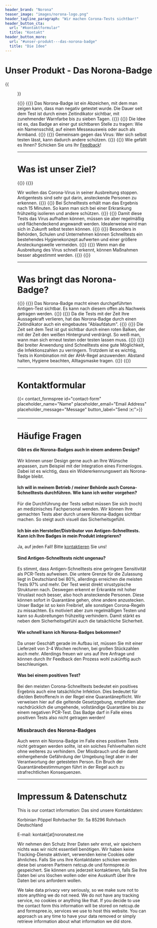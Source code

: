 ```yaml
---
header_brand: "Norona"
teaser_image: "images/norona-logo.png"
header_tagline_paragraph: "Wir machen Corona-Tests sichtbar!"
header_button_cta:
  url: "#kontaktformular"
  title: "Kontakt"
header_button_more:
  url: "#unser-produkt---das-norona-badge"
  title: "Die Idee"
---
```


# Unser Produkt - Das Norona-Badge

{{<figure id='prototype' src="images/norona-badge-photo-abmessungen-watermark-lowres.png" class="content-center">}}

{{<iconizedtextcontainer>}}
{{<iconizedtext user-check>}}
Das Norona-Badge ist ein Abzeichen, mit dem man zeigen kann, dass man negativ getestet wurde. Die Dauer seit dem Test ist durch einen Zeitindikator sichtbar, mit zunehmender Warnfarbe bis zu sieben Tagen.
{{</iconizedtext>}}
{{<iconizedtext users>}}
Die Idee ist es, das Badge an einer gut sichtbaren Stelle zu tragen: Wie ein Namensschild, auf einem Messeausweis oder auch als Armband.
{{</iconizedtext>}}
{{<iconizedtext share-2>}}
Gemeinsam gegen das Virus: Wer sich selbst testen lässt, kann dadurch andere schützen.
{{</iconizedtext>}}
{{</iconizedtextcontainer>}}
Wie gefällt es Ihnen? Schicken Sie uns Ihr [Feedback](#kontaktformular)!

---

# Was ist unser Ziel?

{{<iconizedtextcontainer>}}
{{<iconizedtext pipette>}}

Wir wollen das Corona-Virus in seiner Ausbreitung stoppen. Antigentests sind sehr gut darin, ansteckende Personen zu erkennen.
{{</iconizedtext>}}
{{<iconizedtext chevrons-right>}}
Bei Schnelltests erhält man das Ergebnis nach 15 Minuten. So kann man sich bei einer Erkrankung frühzeitig isolieren und andere schützen.
{{</iconizedtext>}}
{{<iconizedtext loader>}}
Damit diese Tests das Virus aufhalten können, müssen sie aber regelmäßig und flächendeckend angewandt werden. Idealerweise wird man sich in Zukunft selbst testen können.
{{</iconizedtext>}}
{{<iconizedtext briefcase>}}
Besonders in Behörden, Schulen und Unternehmen können Schnelltests ein bestehendes Hygienekonzept aufwerten und einer größere Ansteckungswelle vermeiden.
{{</iconizedtext>}}
{{<iconizedtext crosshair>}}
Wenn man die Ausbreitung des Virus schnell erkennt, können Maßnahmen besser abgestimmt werden.
{{</iconizedtext>}}
{{</iconizedtextcontainer>}}

---

# Was bringt das Norona-Badge?

{{<iconizedtextcontainer>}}
{{<iconizedtext eye>}}
Das Norona-Badge macht einen durchgeführten Antigen-Test sichtbar. Es kann nach diesem offen als Nachweis getragen werden.
{{</iconizedtext>}}
{{<iconizedtext clock>}}
Da die Tests mit der Zeit Ihre Aussagekraft verlieren, hat das Norona-Badge durch einen Zeitindikator auch ein eingebautes "Ablaufdatum".
{{</iconizedtext>}}
{{<iconizedtext repeat>}}
Die Zeit seit dem Test ist gut sichtbar durch einen roten Balken, der mit der Zeit den weißen Hintergrund verdrängt. So weiß man, wann man sich erneut testen oder testen lassen muss.
{{</iconizedtext>}}
{{<iconizedtext mask>}}
Bei breiter Anwendung sind Schnelltests eine gute Möglichkeit, die Infektionszahlen zu verringern. Trotzdem ist es wichtig, Tests in Kombination mit der AHA-Regel anzuwenden: Abstand halten, Hygiene beachten, Alltagsmaske tragen.
{{</iconizedtext>}}
{{</iconizedtextcontainer>}}

---

# Kontaktformular

{{< contact_formspree id="contact-form" placeholder_name="Name" placeholder_email="Email Address" placeholder_message="Message" button_label="Send ✉️">}}

---

# Häufige Fragen

#### Gibt es die Norona-Badges auch in einem anderen Design?

Wir können unser Design gerne auch an Ihre Wünsche anpassen, zum Beispiel mit der Integration eines Firmenlogos. Dabei ist es wichtig, dass ein Widererkennungswert als Norona-Badge bleibt.

#### Ich will in meinem Betrieb / meiner Behörde auch Corona-Schnelltests durchführen. Wie kann ich weiter vorgehen?

Für die Durchführung der Tests selbst müssen Sie sich (noch) an medizinisches Fachpersonal wenden. Wir können Ihre gemachten Tests aber durch unsere Norona-Badges sichtbar machen. So steigt auch visuell das Sicherheitsgefühl.

#### Ich bin ein Hersteller/Distributor von Antigen-Schnelltests. Kann ich Ihre Badges in mein Produkt integrieren?

Ja, auf jeden Fall! Bitte [kontaktieren](#kontaktformular) Sie uns!

#### Sind Antigen-Schnelltests nicht ungenau?

Es stimmt, dass Antigen-Schnelltests eine geringere Sensitivität als PCR-Tests aufweisen. Die untere Grenze für die Zulassung liegt in Deutschland bei 80\%, allerdings erreichen die meisten Tests 97\% und mehr. Der Test weist direkt virustypische Strukturen nach. Deswegen erkennt er Erkrankte mit hoher Viruslast noch besser, also hoch ansteckende Personen. Diese können sofort in Quarantäne gehen, ohne andere anzustecken.
Unser Badge ist so kein Freibrief, alle sonstigen Corona-Regeln zu missachten.
Es motiviert aber zum regelmäßigen Testen und kann so Ausbreitungen frühzeitig verhindern. Damit stärkt es neben dem Sicherheitsgefühl auch die tatsächliche Sicherheit.

#### Wie schnell kann ich Norona-Badges bekommen?

Da unser Geschäft gerade im Aufbau ist, müssen Sie mit einer Lieferzeit von 3-4 Wochen rechnen, bei großen Stückzahlen auch mehr. Allerdings freuen wir uns auf Ihre Anfrage und können durch Ihr Feedback den Prozess wohl zukünftig auch beschleunigen.

#### Was bei einem positiven Test?

Bei den meisten Corona-Schnelltests bedeutet ein positives Ergebnis auch eine tatsächliche Infektion. Dies bedeutet für die/den Betroffene/n in der Regel eine Quarantänepflicht. Wir verweisen hier auf die geltende Gesetzgebung, empfehlen aber nachdrücklich die umgehende, vollständige Quarantäne bis zu einem negativen PCR-Test. Das Badge darf in Falle eines positiven Tests also nicht getragen werden!

### Missbrauch des Norona-Badges

Auch wenn ein Norona-Badge im Falle eines positiven Tests nicht getragen werden sollte, ist ein solches Fehlverhalten nicht ohne weiteres zu verhindern. Der Missbrauch und die damit einhergehende Gefährdung der Umgebung liegt aber in der
Verantwortung der getesteten Person.
Ein Bruch der Quarantänebestimmungen führt in der Regel auch zu strafrechtlichen Konsequenzen.

---

# Impressum & Datenschutz

This is our contact information:
Das sind unsere Kontaktdaten:

Korbinian Pöppel
Rohrbacher Str. 5a
85296 Rohrbach
Deutschland

E-mail: kontakt[at]noronatest.me

Wir nehmen den Schutz Ihrer Daten sehr ernst, wir speichern nichts was wir nicht essentiell benötigen. Wir haben keine Tracking-Dienste aktiviert, verwenden keine Cookies oder ähnliches.
Falls Sie uns Ihre Kontaktdaten schicken werden diese bei unseren Partnern netcup.de und formspree.io gespeichert. Sie können uns jederzeit kontaktieren, falls Sie Ihre Daten bei uns löschen wollen oder eine Auskunft über Ihre Daten bei uns anfordern wollen.

We take data privacy very seriously, so we make sure not to store anything we do not need. We do not have any tracking service, no cookies or anything like that. If you decide to use the contact form this information will be stored on netcup.de and formspree.io, services we use to host this website. You can approach us any time to have your data removed or simply retrieve information about what information we did store.

